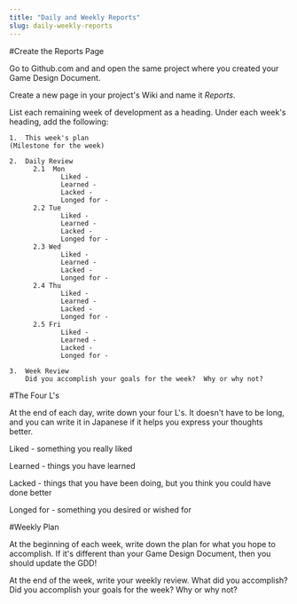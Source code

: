 ```yaml
---
title: "Daily and Weekly Reports"
slug: daily-weekly-reports
---
```


#Create the Reports Page


Go to Github.com and and open the same project where you created your Game Design Document.

Create a new page in your project's Wiki and name it *Reports*.

List each remaining week of development as a heading. Under each week's heading, add the following:

	1.  This week's plan
	(Milestone for the week)

	2.  Daily Review
		  2.1  Mon
		         Liked -
		         Learned -
		         Lacked -
		         Longed for -
		  2.2 Tue
		         Liked -
		         Learned -
		         Lacked -
		         Longed for -
		  2.3 Wed
		         Liked -
		         Learned -
		         Lacked -
		         Longed for -
		  2.4 Thu
		         Liked -
		         Learned -
		         Lacked -
		         Longed for -
		  2.5 Fri
		         Liked -
		         Learned -
		         Lacked -
		         Longed for -
		         
	3.  Week Review
		Did you accomplish your goals for the week?  Why or why not?


#The Four L's

At the end of each day, write down your four L's. It doesn't have to be long, and you can write it in Japanese if it helps you express your thoughts better.

Liked - something you really liked

Learned - things you have learned

Lacked - things that you have been doing, but you think you could have done better

Longed for - something you desired or wished for

#Weekly Plan

At the beginning of each week, write down the plan for what you hope to accomplish. If it's different than your Game Design Document, then you should update the GDD!

At the end of the week, write your weekly review. What did you accomplish? Did you accomplish your goals for the week? Why or why not?


